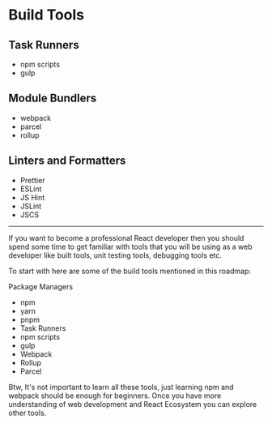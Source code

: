 # Build Tools

## Task Runners

* npm scripts
* gulp

## Module Bundlers

* webpack
* parcel
* rollup

## Linters and Formatters

* Prettier
* ESLint
* JS Hint
* JSLint
* JSCS

---

If you want to become a professional React developer then you should spend some time to get familiar with tools that you will be using as a web developer like built tools, unit testing tools, debugging tools etc.

To start with here are some of the build tools mentioned in this roadmap:

Package Managers

* npm
* yarn
* pnpm
* Task Runners
* npm scripts
* gulp
* Webpack
* Rollup
* Parcel

Btw, It's not important to learn all these tools, just learning npm and webpack should be enough for beginners. Once you have more understanding of web development and React Ecosystem you can explore other tools.
